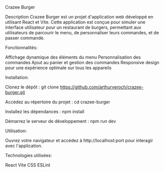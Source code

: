 Crazee Burger

Description
Crazee Burger est un projet d'application web développé en utilisant React et Vite. Cette application est conçue pour simuler une interface utilisateur pour un restaurant de burgers, permettant aux utilisateurs de parcourir le menu, de personnaliser leurs commandes, et de passer commande.

Fonctionnalités:

Affichage dynamique des éléments du menu
Personnalisation des commandes
Ajout au panier et gestion des commandes
Responsive design pour une expérience optimale sur tous les appareils

Installation:

Clonez le dépôt :
git clone https://github.com/arthurveroch/crazee-burger.git

Accédez au répertoire du projet :
cd crazee-burger

Installez les dépendances :
npm install

Démarrez le serveur de développement :
npm run dev

Utilisation:

Ouvrez votre navigateur et accédez à http://localhost:port pour interagir avec l'application.

Technologies utilisées:

React
Vite
CSS
ESLint


